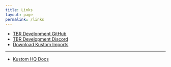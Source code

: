```yaml
---
title: Links
layout: page
permalink: /links
---
```


 * [TBR Development GitHub][URL_1]
 * [TBR Development Discord][URL_1]
 * [Download Kustom Imports][URL_3]

---

 * [Kustom HQ Docs][URL_4]



[URL_1]: https://github.com/TBR-Development
[URL_2]: https;//dsc.gg/tbr-development
[URL_3]: https://github.com/TBR-Development/Kustom-Imports/archive/refs/heads/main.zip

[URL_4]: https://docs.kustom.rocks/
